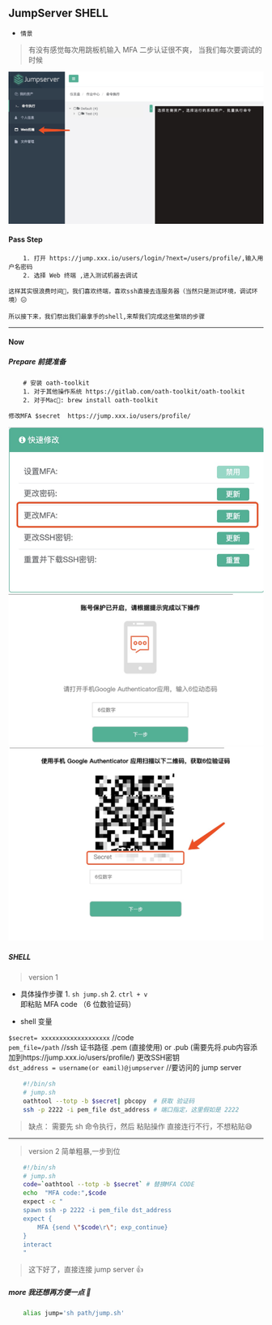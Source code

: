 ## JumpServer SHELL

- `情景`

> 有没有感觉每次用跳板机输入 MFA 二步认证很不爽， 当我们每次要调试的时候

![jump_web](jump_web.jpg)


#### Pass Step

```$xslt
    1. 打开 https://jump.xxx.io/users/login/?next=/users/profile/,输入用户名密码
    2. 选择 Web 终端 ,进入测试机器去调试
```

    这样其实很浪费时间🤷‍️，我们喜欢终端，喜欢ssh直接去连服务器（当然只是测试环境，调试环境）😑
    
    所以接下来，我们祭出我们最拿手的shell,来帮我们完成这些繁琐的步骤
---


#### Now

##### Prepare 前提准备

```$xslt
    # 安装 oath-toolkit
    1. 对于其他操作系统 https://gitlab.com/oath-toolkit/oath-toolkit
    2. 对于Mac🤣: brew install oath-toolkit 
```

    修改MFA $secret  https://jump.xxx.io/users/profile/
![jump_web](MFA_panel.jpg)
![jump_web](MFA_check.jpg)
![jump_web](MFA_new_code.jpg)

##### SHELL 

> version 1  

- 具体操作步骤 1. `sh jump.sh`  2. `ctrl + v` 即粘贴 MFA code （6 位数验证码）

- shell 变量 

`$secret= xxxxxxxxxxxxxxxxxxx`                                 //code \
`pem_file=/path`                                               //ssh 证书路径 .pem (直接使用) or .pub (需要先将.pub内容添加到https://jump.xxx.io/users/profile/) 更改SSH密钥 \
`dst_address = username(or eamil)@jumpserver`                  //要访问的 jump server

```bash
    #!/bin/sh
    # jump.sh
    oathtool --totp -b $secret| pbcopy  # 获取 验证码
    ssh -p 2222 -i pem_file dst_address # 端口指定，这里假如是 2222 
```

> 缺点： 需要先 sh 命令执行，然后 粘贴操作 直接连行不行，不想粘贴😅


---

> version 2 简单粗暴,一步到位


```bash
    #!/bin/sh
    # jump.sh
    code=`oathtool --totp -b $secret` # 替换MFA CODE
    echo  "MFA code:",$code
    expect -c "
    spawn ssh -p 2222 -i pem_file dst_address 
    expect {
    	MFA {send \"$code\r\"; exp_continue}
    }
    interact
    "
```

> 这下好了，直接连接 jump server 👍 

##### more 我还想再方便一点 🤣

```bash
    alias jump='sh path/jump.sh'
```

